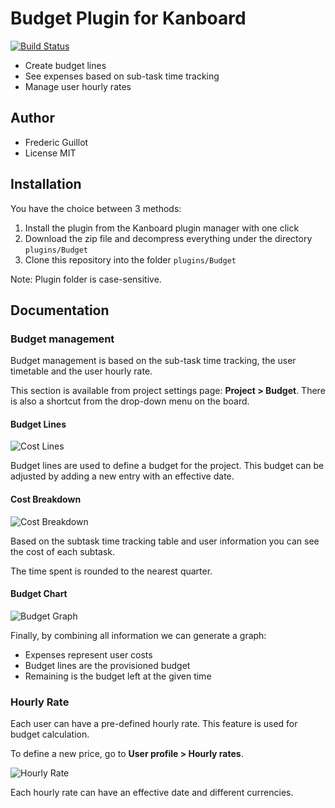 Budget Plugin for Kanboard
==========================

[![Build Status](https://travis-ci.org/kanboard/plugin-budget.svg?branch=master)](https://travis-ci.org/kanboard/plugin-budget)


- Create budget lines
- See expenses based on sub-task time tracking
- Manage user hourly rates

Author
------

- Frederic Guillot
- License MIT

Installation
------------

You have the choice between 3 methods:

1. Install the plugin from the Kanboard plugin manager with one click
2. Download the zip file and decompress everything under the directory `plugins/Budget`
3. Clone this repository into the folder `plugins/Budget`

Note: Plugin folder is case-sensitive.

Documentation
-------------

### Budget management

Budget management is based on the sub-task time tracking, the user timetable and the user hourly rate.

This section is available from project settings page: **Project > Budget**. There is also a shortcut from the drop-down menu on the board.

#### Budget Lines

![Cost Lines](http://kanboard.net/screenshots/documentation/budget-lines.png)

Budget lines are used to define a budget for the project.
This budget can be adjusted by adding a new entry with an effective date.

#### Cost Breakdown

![Cost Breakdown](http://kanboard.net/screenshots/documentation/budget-cost-breakdown.png)

Based on the subtask time tracking table and user information you can see the cost of each subtask.

The time spent is rounded to the nearest quarter.

#### Budget Chart

![Budget Graph](http://kanboard.net/screenshots/documentation/budget-graph.png)

Finally, by combining all information we can generate a graph:

- Expenses represent user costs
- Budget lines are the provisioned budget
- Remaining is the budget left at the given time

### Hourly Rate

Each user can have a pre-defined hourly rate.
This feature is used for budget calculation.

To define a new price, go to **User profile > Hourly rates**.

![Hourly Rate](http://kanboard.net/screenshots/documentation/hourly-rate.png)

Each hourly rate can have an effective date and different currencies.
